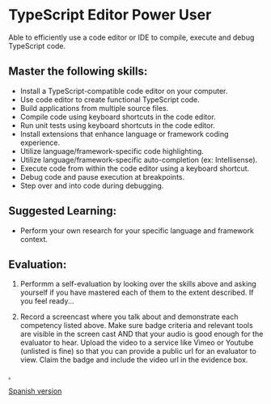 # TypeScript Editor Power User

Able to efficiently use a code editor or IDE to compile, execute and debug TypeScript code.

## Master the following skills:

- Install a TypeScript-compatible code editor on your computer.
- Use code editor to create functional TypeScript code.
- Build applications from multiple source files.
- Compile code using keyboard shortcuts in the code editor.
- Run unit tests using keyboard shortcuts in the code editor.
- Install extensions that enhance language or framework coding experience.
- Utilize language/framework-specific code highlighting.
- Utilize language/framework-specific auto-completion (ex: Intellisense).
- Execute code from within the code editor using a keyboard shortcut.
- Debug code and pause execution at breakpoints.
- Step over and into code during debugging.

## Suggested Learning:

- Perform your own research for your specific language and framework context.

## Evaluation:

1. Performm a self-evaluation by looking over the skills above and asking yourself if you have mastered each of them to the extent described. If you feel ready...

2. Record a screencast where you talk about and demonstrate each competency listed above. Make sure badge criteria and relevant tools are visible in the screen cast AND that your audio is good enough for the evaluator to hear. Upload the video to a service like Vimeo or Youtube (unlisted is fine) so that you can provide a public url for an evaluator to view. Claim the badge and include the video url in the evidence box.

[.](level-4)

[Spanish version](typescript-editor-es.md)
